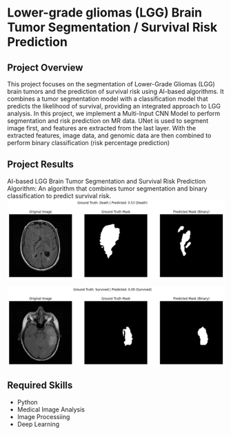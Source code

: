 # Lower-grade gliomas (LGG) Brain Tumor Segmentation / Survival Risk Prediction

## Project Overview
This project focuses on the segmentation of Lower-Grade Gliomas (LGG) brain tumors and the prediction of survival risk using AI-based algorithms. It combines a tumor segmentation model with a classification model that predicts the likelihood of survival, providing an integrated approach to LGG analysis. In this project, we implement a Multi-Input CNN Model to perform segmentation and risk prediction on MR data. UNet is used to segment image first, and features are extracted from the last layer. With the extracted features, image data, and genomic data are then combined to perform binary classification (risk percentage prediction)

## Project Results
AI-based LGG Brain Tumor Segmentation and Survival Risk Prediction Algorithm: An algorithm that combines tumor segmentation and binary classification to predict survival risk.
![Example 1](https://github.com/anoukkim/neurofit-project-2/blob/main/DL/MultiTask/result/visualization_results/result_19.png)

![Example 2](https://github.com/anoukkim/neurofit-project-2/blob/main/DL/MultiTask/result/visualization_results/result_3.png)
 
## Required Skills
* Python
* Medical Image Analysis
* Image Processiing
* Deep Learning

